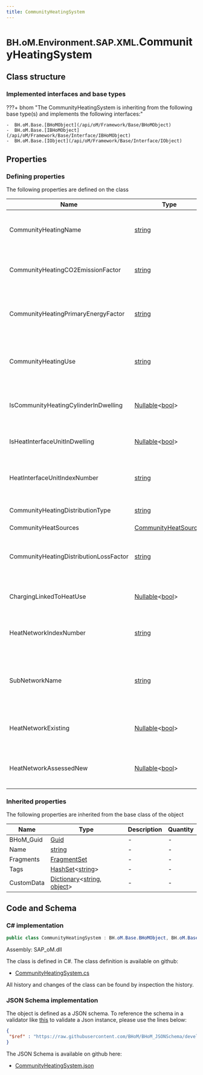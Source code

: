 ```yaml
---
title: CommunityHeatingSystem
---
```


# <small>BH.oM.Environment.SAP.XML.</small>**CommunityHeatingSystem**



## Class structure

### Implemented interfaces and base types

???+ bhom "The CommunityHeatingSystem is inheriting from the following base type(s) and implements the following interfaces:"

    -  BH.oM.Base.[BHoMObject](/api/oM/Framework/Base/BHoMObject)
    -  BH.oM.Base.[IBHoMObject](/api/oM/Framework/Base/Interface/IBHoMObject)
    -  BH.oM.Base.[IObject](/api/oM/Framework/Base/Interface/IObject)


## Properties



### Defining properties

The following properties are defined on the class

| Name             | Type             | Description      | Quantity         |
|------------------|------------------|------------------|------------------|
| CommunityHeatingName | [string](https://learn.microsoft.com/en-us/dotnet/api/System.String?view=netstandard-2.0) | The name of the community heating system. | - |
| CommunityHeatingCO2EmissionFactor | [string](https://learn.microsoft.com/en-us/dotnet/api/System.String?view=netstandard-2.0) | the community heating CO2 emission factor. | - |
| CommunityHeatingPrimaryEnergyFactor | [string](https://learn.microsoft.com/en-us/dotnet/api/System.String?view=netstandard-2.0) | The community heating Primary Energy Factor. | - |
| CommunityHeatingUse | [string](https://learn.microsoft.com/en-us/dotnet/api/System.String?view=netstandard-2.0) | Specifies what kind of heating the community system is used for. | - |
| IsCommunityHeatingCylinderInDwelling | [Nullable](https://learn.microsoft.com/en-us/dotnet/api/System.Nullable-1?view=netstandard-2.0)&lt;[bool](https://learn.microsoft.com/en-us/dotnet/api/System.Boolean?view=netstandard-2.0)&gt; | Community heating, hot water cylinder in dwelling?. | - |
| IsHeatInterfaceUnitInDwelling | [Nullable](https://learn.microsoft.com/en-us/dotnet/api/System.Nullable-1?view=netstandard-2.0)&lt;[bool](https://learn.microsoft.com/en-us/dotnet/api/System.Boolean?view=netstandard-2.0)&gt; | Heat interface unit in Dwelling?. | - |
| HeatInterfaceUnitIndexNumber | [string](https://learn.microsoft.com/en-us/dotnet/api/System.String?view=netstandard-2.0) | Heat Interface Unit index number, if present. | - |
| CommunityHeatingDistributionType | [string](https://learn.microsoft.com/en-us/dotnet/api/System.String?view=netstandard-2.0) | Community heating distribution. | - |
| CommunityHeatSources | [CommunityHeatSources](/api/oM/Adapter/Environment/XML/CommunityHeatSources) | . | - |
| CommunityHeatingDistributionLossFactor | [string](https://learn.microsoft.com/en-us/dotnet/api/System.String?view=netstandard-2.0) | Used when Community-Heating-Distribution-Type is calculated. | - |
| ChargingLinkedToHeatUse | [Nullable](https://learn.microsoft.com/en-us/dotnet/api/System.Nullable-1?view=netstandard-2.0)&lt;[bool](https://learn.microsoft.com/en-us/dotnet/api/System.Boolean?view=netstandard-2.0)&gt; | Used for hot-water-only systems. | - |
| HeatNetworkIndexNumber | [string](https://learn.microsoft.com/en-us/dotnet/api/System.String?view=netstandard-2.0) | Index number of heat network, if applicable. | - |
| SubNetworkName | [string](https://learn.microsoft.com/en-us/dotnet/api/System.String?view=netstandard-2.0) | The name by which the sub community heat network is known. | - |
| HeatNetworkExisting | [Nullable](https://learn.microsoft.com/en-us/dotnet/api/System.Nullable-1?view=netstandard-2.0)&lt;[bool](https://learn.microsoft.com/en-us/dotnet/api/System.Boolean?view=netstandard-2.0)&gt; | Whether the heat network is existing or new. | - |
| HeatNetworkAssessedNew | [Nullable](https://learn.microsoft.com/en-us/dotnet/api/System.Nullable-1?view=netstandard-2.0)&lt;[bool](https://learn.microsoft.com/en-us/dotnet/api/System.Boolean?view=netstandard-2.0)&gt; | Whether the heat network is existing or new. | - |


### Inherited properties
The following properties are inherited from the base class of the object

| Name             | Type             | Description      | Quantity         |
|------------------|------------------|------------------|------------------|
| BHoM_Guid | [Guid](https://learn.microsoft.com/en-us/dotnet/api/System.Guid?view=netstandard-2.0) | - | - |
| Name | [string](https://learn.microsoft.com/en-us/dotnet/api/System.String?view=netstandard-2.0) | - | - |
| Fragments | [FragmentSet](/api/oM/Framework/Base/FragmentSet) | - | - |
| Tags | [HashSet](https://learn.microsoft.com/en-us/dotnet/api/System.Collections.Generic.HashSet-1?view=netstandard-2.0)&lt;[string](https://learn.microsoft.com/en-us/dotnet/api/System.String?view=netstandard-2.0)&gt; | - | - |
| CustomData | [Dictionary](https://learn.microsoft.com/en-us/dotnet/api/System.Collections.Generic.Dictionary-2?view=netstandard-2.0)&lt;[string](https://learn.microsoft.com/en-us/dotnet/api/System.String?view=netstandard-2.0), [object](https://learn.microsoft.com/en-us/dotnet/api/System.Object?view=netstandard-2.0)&gt; | - | - |


## Code and Schema

### C# implementation

``` C# title="C#"
public class CommunityHeatingSystem : BH.oM.Base.BHoMObject, BH.oM.Base.IBHoMObject, BH.oM.Base.IObject
```

Assembly: SAP_oM.dll

The class is defined in C#. The class definition is available on github:

- [CommunityHeatingSystem.cs](https://github.com/BHoM/SAP_Toolkit/blob/develop/SAP_oM/XML\CommunityHeatingSystem.cs)

All history and changes of the class can be found by inspection the history.
### JSON Schema implementation

The object is defined as a JSON schema. To reference the schema in a validator like [this](https://www.jsonschemavalidator.net/) to validate a Json instance, please use the lines below:

``` json title="JSON Schema"
{
 "$ref" : "https://raw.githubusercontent.com/BHoM/BHoM_JSONSchema/develop/SAP_oM/SAP/XML/CommunityHeatingSystem.json"
}
```

The JSON Schema is available on github here:

- [CommunityHeatingSystem.json](https://github.com/BHoM/BHoM_JSONSchema/blob/develop/SAP_oM/SAP/XML/CommunityHeatingSystem.json)
